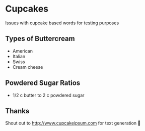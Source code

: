 # Cupcakes
Issues with cupcake based words for testing purposes

## Types of Buttercream
- American
- Italian
- Swiss
- Cream cheese

## Powdered Sugar Ratios
- 1/2 c butter to 2 c powdered sugar

## Thanks
Shout out to http://www.cupcakeipsum.com for text generation 🧁

